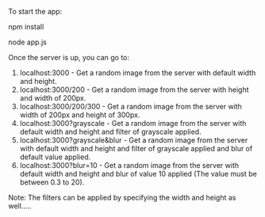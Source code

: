 To start the app:

npm install

node app.js

Once the server is up, you can go to:

1. localhost:3000 - Get a random image from the server with default width and height.
2. localhost:3000/200 - Get a random image from the server with height and width of 200px.
3. localhost:3000/200/300 - Get a random image from the server with width of 200px and height of 300px.
4. localhost:3000?grayscale - Get a random image from the server with default width and height and filter of grayscale applied.
5. localhost:3000?grayscale&blur - Get a random image from the server with default width and height and filter of grayscale applied and blur of default value applied.
6. localhost:3000?blur=10 - Get a random image from the server with default width and height and blur of value 10 applied (The value must be between 0.3 to 20).

Note: The filters can be applied by specifying the width and height as well.....
